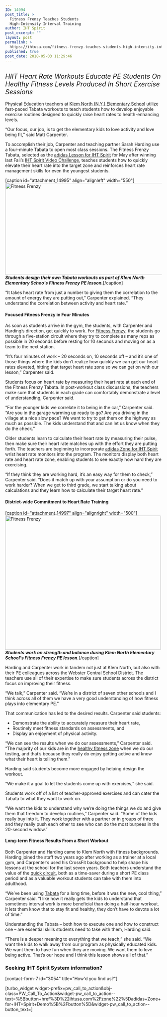 ```yaml
---
ID: 14994
post_title: >
  Fitness Frenzy Teaches Students
  High-Intensity Interval Training
author: IHT Spirit
post_excerpt: ""
layout: post
permalink: >
  https://ihtusa.com/fitness-frenzy-teaches-students-high-intensity-interval-training/
published: true
post_date: 2018-05-03 11:29:46
---
```

<h2><i><span style="font-weight: 400;">HIIT Heart Rate Workouts Educate PE Students On Healthy Fitness Levels Produced In Short Exercise Sessions</span></i></h2>
<span style="font-weight: 400;">Physical Education teachers at </span><a href="http://popl.ink/EUbpBc"><span style="font-weight: 400;">Klem North (N.Y.) Elementary School</span></a><span style="font-weight: 400;"> utilize fast-paced Tabata workouts to teach students how to develop enjoyable exercise routines designed to quickly raise heart rates to health-enhancing levels. </span>

<span style="font-weight: 400;">“Our focus, our job, is to get the elementary kids to love activity and love being fit,” said Matt Carpenter.</span>

<span style="font-weight: 400;">To accomplish their job, Carpenter and teaching partner Sarah Harding use a four-minute Tabata to open most class sessions. The Fitness Frenzy Tabata, selected as the <a href="https://ihtusa.com/six-lessons-best-exemplify-superstar-qualities-p-e/">adidas Lesson for IHT Spirit</a> for May after winning last Fall’s </span><a href="https://ihtusa.com/adidas-challenge-winners-2/"><span style="font-weight: 400;">IHT Spirit Video Challenge</span></a><span style="font-weight: 400;">, teaches students how to quickly elevate their heart rate into the target zone and reinforces heart rate management skills for even the youngest students.</span><!--more-->

[caption id="attachment_14995" align="alignleft" width="550"]<a href="https://ihtusa.com/wp-content/uploads/2018/05/Lessons-From-A-Superstar-Klem-North-PE-1464.jpg"><img class="wp-image-14995" src="https://ihtusa.com/wp-content/uploads/2018/05/Lessons-From-A-Superstar-Klem-North-PE-1464-300x161.jpg" alt="Fitness Frenzy" width="550" height="295" /></a> <em><strong>Students design their own Tabata workouts as part of Klem North Elementary Schoo's Fitness Frenzy PE lesson.</strong></em>[/caption]

<span style="font-weight: 400;">“It takes heart rate from just a number to giving them the correlation to the amount of energy they are putting out,” Carpenter explained. “They understand the correlation between activity and heart rate.”</span>
<h4><b>Focused Fitness Frenzy in Four Minutes</b></h4>
<span style="font-weight: 400;">As soon as students arrive in the gym, the students, with Carpenter and Harding’s direction, get quickly to work. For </span><a href="https://ihtusa.wishpond.com/lessons-from-a-superstar/entries/170017492"><span style="font-weight: 400;">Fitness Frenzy</span></a><span style="font-weight: 400;">, the students go through a five-station circuit where they try to complete as many reps as possible in 20 seconds before resting for 10 seconds and moving on as a team to the next station.</span>

<span style="font-weight: 400;">“It’s four minutes of work – 20 seconds on, 10 seconds off – and it’s one of those things where the kids don’t realize how quickly we can get our heart rates elevated, hitting that target heart rate zone so we can get on with our lesson,” Carpenter said.</span>

<span style="font-weight: 400;">Students focus on heart rate by measuring their heart rate at each end of the Fitness Frenzy Tabata. In post-workout class discussions, the teachers make sure that students in each grade can comfortably demonstrate a level of understanding, Carpenter said.</span>

<span style="font-weight: 400;">“For the younger kids we correlate it to being in the car,” Carpenter said. “Are you in the garage warming up ready to go? Are you driving in the village at a nice slow pace? We want to try to get them on the highway as much as possible. The kids understand that and can let us know when they do the check.”</span>

<span style="font-weight: 400;">Older students learn to calculate their heart rate by measuring their pulse, then make sure their heart rate matches up with the effort they are putting forth. The teachers are beginning to incorporate <a href="http://ihtusa.com/zone">adidas Zone for IHT Spirit</a> wrist heart rate monitors into the program. The monitors display both heart rate and heart rate zone, enabling students to see exactly how hard they are exercising.</span>

<span style="font-weight: 400;">“If they think they are working hard, it’s an easy way for them to check,” Carpenter said. “Does it match up with your assumption or do you need to work harder? When we get to third grade, we start talking about calculations and they learn how to calculate their target heart rate.”</span>
<h4><b>District-wide Commitment to Heart Rate Training</b></h4>
[caption id="attachment_14997" align="alignright" width="500"]<a href="https://ihtusa.com/wp-content/uploads/2018/05/balance.jpg"><img class="wp-image-14997" src="https://ihtusa.com/wp-content/uploads/2018/05/balance-300x258.jpg" alt="Fitness Frenzy" width="500" height="431" /></a> <em><strong>Students work on strength and balance during Klem North Elementary School's Fitness Frenzy PE lesson.</strong></em>[/caption]

<span style="font-weight: 400;">Harding and Carpenter work in tandem not just at Klem North, but also with their PE colleagues across the Webster Central School District. The teachers use all of their expertise to make sure students across the district focus on improving their fitness.</span>

<span style="font-weight: 400;">“We talk,” Carpenter said. “We’re in a district of seven other schools and I think across all of them we have a very good understanding of how fitness plays into elementary PE.”</span>

<span style="font-weight: 400;">That communication has led to the desired results. Carpenter said students:</span>
<ul>
 	<li style="font-weight: 400;"><span style="font-weight: 400;">Demonstrate the ability to accurately measure their heart rate,</span></li>
 	<li style="font-weight: 400;"><span style="font-weight: 400;">Routinely meet fitness standards on assessments, and</span></li>
 	<li style="font-weight: 400;"><span style="font-weight: 400;">Display an enjoyment of physical activity.</span></li>
</ul>
<span style="font-weight: 400;">“We can see the results when we do our assessments,” Carpenter said. “The majority of our kids are in the <a href="https://ihtusa.com/portage-students-utilize-mvpa/">healthy fitness zone</a> when we do our testing, and that’s because they really do enjoy getting active and know what their heart is telling them.”</span>

<span style="font-weight: 400;">Harding said students become more engaged by helping design the workout.</span>

<span style="font-weight: 400;">“We make it a goal to let the students come up with exercises,” she said.</span>

<span style="font-weight: 400;">Students work off of a list of teacher-approved exercises and can cater the Tabata to what they want to work on. </span>

<span style="font-weight: 400;">“We want the kids to understand why we’re doing the things we do and give them that freedom to develop routines,” Carpenter said. “Some of the kids really buy into it. They work together with a partner or in groups of three and they really push each other to see who can do the most burpees in the 20-second window.”</span>
<h4><b>Long-term Fitness Results From a Short Workout</b></h4>
<span style="font-weight: 400;">Both Carpenter and Harding came to Klem North with fitness backgrounds. Harding joined the staff two years ago after working as a trainer at a local gym, and Carpenter’s used his CrossFit background to help shape his lessons at the school for the last seven years. Both teachers understand the value of the <a href="https://ihtusa.com/pe-teachers-find-hiit-lessons-enhance-cardiovascular-fitness-for-students/">quick circuit</a>, both as a time-saver during a short PE class period and as a valuable workout students can take with them into adulthood. </span>

<span style="font-weight: 400;">“We’ve been using <a href="https://ihtusa.com/fit-life-utilizes-hiit-principles-in-physical-education/">Tabata</a> for a long time, before it was the new, cool thing,” Carpenter said. “I like how it really gets the kids to understand that sometimes interval work is more beneficial than doing a half-hour workout. It lets them know that to stay fit and healthy, they don’t have to devote a lot of time.”</span>

<span style="font-weight: 400;">Understanding the Tabata – both how to execute one and how to construct one – are essential skills students need to take with them, Harding said.</span>

<span style="font-weight: 400;">“There is a deeper meaning to everything that we teach,” she said. “We want the kids to walk away from our program as physically educated kids. We want them to have fun when they are moving. We want them to love being active. That’s our hope and I think this lesson shows all of that.”</span>
<h3><strong>Seeking IHT Spirit System information?</strong></h3>
[contact-form-7 id="3054" title="How'd you find us?"]

[turbo_widget widget-prefix=pw_call_to_action&obj-class=PW_Call_To_Action&widget-pw_call_to_action--text=%5Bbutton+href%3D%22ihtusa.com%2Fzone%22%5Dadidas+Zone+for+IHT+Spirit+Demo%5B%2Fbutton%5D&widget-pw_call_to_action--button_text=]